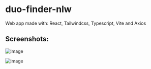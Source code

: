 # duo-finder-nlw
Web app made with: React, Tailwindcss, Typescript, Vite and Axios

## Screenshots:
![image](https://user-images.githubusercontent.com/88206626/198160703-06958185-20e0-4081-a445-5202c0d99e66.png)

![image](https://user-images.githubusercontent.com/88206626/198160759-41bc839c-3b47-47a6-9e47-2f3f636f02ff.png)

